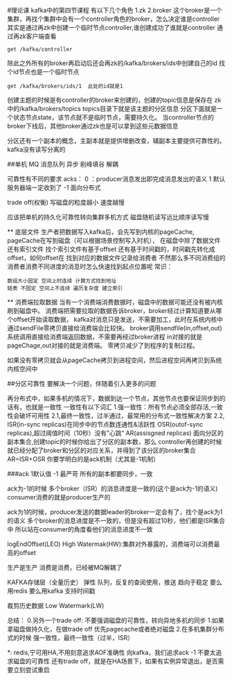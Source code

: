 #理论课
kafka中的第四节课程
有以下几个角色
1.zk
2.broker
  这个broker是一个集群，再找个集群中会有一个controller角色的broker，怎么决定谁是controller
其实是通过再zk中创建一个临时节点controller,谁创建成功了谁就是controller
通过再zk客户端查看
```
get /kafka/controller
```
除此之外所有的broker再启动后还会再zk的/kafka/brokers/ids中创建自己的id
找个id节点也是一个临时节点
```
get /kafka/brokers/ids/1  此处的id就是1
```
创建主题的时候是有controller的broker来创建的，创建的topic信息是保存在
zk中的/kafka/brokers/topics
topics目录下就是该主题的分区信息
分区下面就是一个状态节点state，该节点就不是临时节点，需要持久化。
当controller节点的broker下线后，其他broker通过zk也是可以拿到这些元数据信息

分区还有一个副本的概念，主副本就是提供增删改查，辅副本主要提供可靠性的。
kafka没有读写分离的


##单机
MQ 消息队列
异步
削峰填谷
解耦

可靠性有不同的要求
acks：
0 ：producer消息发出即完成消息发出的语义
1 默认 服务器端一定收到了
-1 面向分布式


trade off(权衡)
写磁盘的粒度越小 速度越慢

应该把单机的持久化可靠性转向集群多机方式
磁盘随机读写远比顺序读写慢

** 底层文件
生产者把数据写入kafka后，会先写到内核的pageCache,
pageCache在写到磁盘（可以根据场景控制写入时机），
在磁盘中除了数据文件还有索引文件
找个索引文件有基于offset 还有基于时间戳的，时间戳先转化成offset，如何offset在
找到对应的数据文件记录给消费者
不然那么多不同消费组的消费者消费不同进度的消息时怎么快速找到起点位置呢
常识：
```text
数组大小固定 空间上时连续 计算方式找到地址
链表 不固定 空间上不连续 遍历复杂度 建立索引

```

** 消费端拉取数据
当有一个消费端消费数据时，磁盘中的数据可能还没有被内核刷到磁盘中。
消费端把需要拉取的数据告诉broker，broker经过计算知道要从哪个offset开始读取数据，
kafka对消息只是发送，不需要加工，此时在系统内核中通过sendFile零拷贝直接给消费端会比较快。
broker调用sendfile(in,offset,out)系统调用直接给消费端返回数据，不需要再经过broker进程
in对接的就是pageChage,out对接的就是消费端。
零拷贝减少了到程序的复制过程。

如果没有零拷贝就会从pageCache拷贝到进程空间，然后进程空间再拷贝到系统内核空间中

##分区可靠性
要解决一个问题，伴随着引入更多的问题


再分布式中，如果多机的情况下，数据到达一个节点，其他节点也要保证同步到的话有，也就是一致性
一致性有以下词汇
1.强一致性：所有节点必须全部存活,一致性会破坏可用性
2.1,最终一致性，过半通过，最常用的分布式一致性解决方案
2.2,
ISR(in-sync replicas)在同步中的节点数连通性&活跃性
OSR(outof-sync replicas),超过阈值时间（10秒）没有”心跳“
AR(assisgned replicas) 面向分区的副本集合,创建topic的时候你给出了分区的副本数，那么
 controller再创建的时候就已经分配了broker和分区的对应关系，并得到了该分区的broker集合
AR=ISR+OSR
你要学明白的是ack机制（尤其是-1机制）


###ack
1默认值
-1 最严苛 所有的副本都要同步，一致

ack为-1的时候 多个broker（ISR）的消息进度是一致的(这个是ack为-1的语义)
consumer消费的就是producer生产的

ack为1的时候，producer发送的数据leader的broker一定会有了，找个是ack为1的语义
多个broker的消息进度是不一致的，但是没有超过10秒，他们都是ISR集合中
所以站在consumer的角度看他们的消息进度不一致

logEndOffset(LEO)
High Watermak(HW):集群对外暴露的，消费端可以消费最高的offset

生产是生产 消费是消费，已经被MQ解耦了


KAFKA存储层（全量历史） 弹性
队列，反复的查阅使用，推送
趋向于稳定
要么用redis
要么用kafka
支持时间戳

裁剪历史数据
Low Watermark(LW)



总结：
0.另外一个trade off:
不要强调磁盘的可靠性，转向异地多机的同步
1.如果拿磁盘做持久化，在做trade off
优先pagecache或者绝对磁盘
2.在多机集群分布式的时候
强一致性，最终一致性（过半，ISR）

*: redis,宁可用HA,不用刻意追求AOF准确性 向kafka，我们追求ack -1
不要太追求磁盘的可靠性
还有trade off，就是在HA场景下，如果有实例异常退出，是否需要立刻尝试重启


































